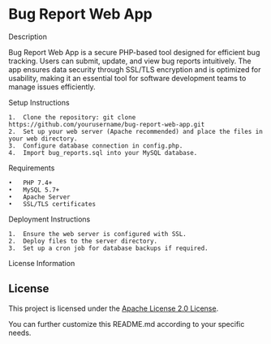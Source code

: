 # Bug Report Web App

Description

Bug Report Web App is a secure PHP-based tool designed for efficient bug tracking. Users can submit, update, and view bug reports intuitively. The app ensures data security through SSL/TLS encryption and is optimized for usability, making it an essential tool for software development teams to manage issues efficiently.

Setup Instructions

	1.	Clone the repository: git clone https://github.com/yourusername/bug-report-web-app.git
	2.	Set up your web server (Apache recommended) and place the files in your web directory.
	3.	Configure database connection in config.php.
	4.	Import bug_reports.sql into your MySQL database.

Requirements

	•	PHP 7.4+
	•	MySQL 5.7+
	•	Apache Server
	•	SSL/TLS certificates

Deployment Instructions

	1.	Ensure the web server is configured with SSL.
	2.	Deploy files to the server directory.
	3.	Set up a cron job for database backups if required.

License Information

## License

This project is licensed under the [Apache License 2.0 License](LICENSE).

You can further customize this README.md according to your specific needs.


